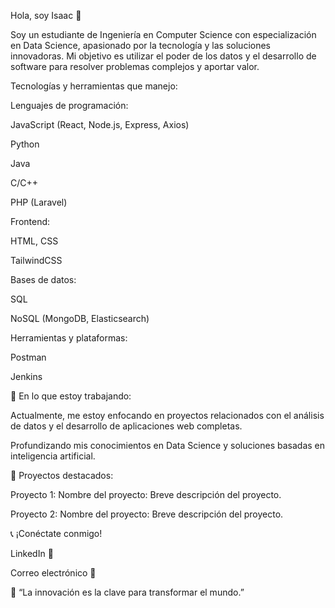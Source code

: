 Hola, soy Isaac 👋

Soy un estudiante de Ingeniería en Computer Science con especialización en Data Science, apasionado por la tecnología y las soluciones innovadoras. Mi objetivo es utilizar el poder de los datos y el desarrollo de software para resolver problemas complejos y aportar valor.

Tecnologías y herramientas que manejo:

Lenguajes de programación:

JavaScript (React, Node.js, Express, Axios)

Python

Java

C/C++

PHP (Laravel)

Frontend:

HTML, CSS

TailwindCSS

Bases de datos:

SQL

NoSQL (MongoDB, Elasticsearch)

Herramientas y plataformas:

Postman

Jenkins

🔎 En lo que estoy trabajando:

Actualmente, me estoy enfocando en proyectos relacionados con el análisis de datos y el desarrollo de aplicaciones web completas.

Profundizando mis conocimientos en Data Science y soluciones basadas en inteligencia artificial.

🎨 Proyectos destacados:

Proyecto 1: Nombre del proyecto: Breve descripción del proyecto.

Proyecto 2: Nombre del proyecto: Breve descripción del proyecto.

📞 ¡Conéctate conmigo!

LinkedIn  🔗

Correo electrónico 📧

🚀 “La innovación es la clave para transformar el mundo.”

